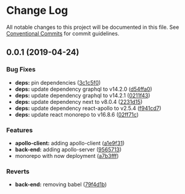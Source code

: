 # Change Log

All notable changes to this project will be documented in this file.
See [Conventional Commits](https://conventionalcommits.org) for commit guidelines.

## 0.0.1 (2019-04-24)


### Bug Fixes

* **deps:** pin dependencies ([3c1c5f0](https://github.com/debtcollective/disputes/commit/3c1c5f0))
* **deps:** update dependency graphql to v14.2.0 ([d54ffa0](https://github.com/debtcollective/disputes/commit/d54ffa0))
* **deps:** update dependency graphql to v14.2.1 ([0211f43](https://github.com/debtcollective/disputes/commit/0211f43))
* **deps:** update dependency next to v8.0.4 ([2231d15](https://github.com/debtcollective/disputes/commit/2231d15))
* **deps:** update dependency react-apollo to v2.5.4 ([f941cd7](https://github.com/debtcollective/disputes/commit/f941cd7))
* **deps:** update react monorepo to v16.8.6 ([02ff71c](https://github.com/debtcollective/disputes/commit/02ff71c))


### Features

* **apollo-client:** adding apollo-client ([a1e9f31](https://github.com/debtcollective/disputes/commit/a1e9f31))
* **back-end:** adding apollo-server ([9565713](https://github.com/debtcollective/disputes/commit/9565713))
* monorepo with now deployment ([a7b3fff](https://github.com/debtcollective/disputes/commit/a7b3fff))


### Reverts

* **back-end:** removing babel ([79f4d1b](https://github.com/debtcollective/disputes/commit/79f4d1b))
